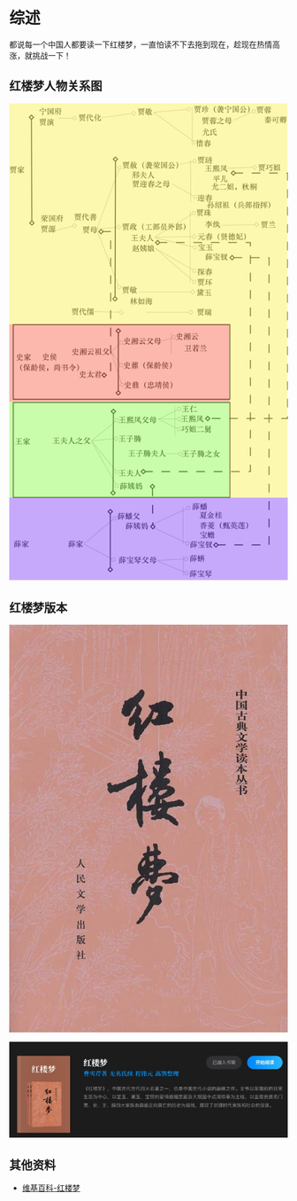 # 综述

都说每一个中国人都要读一下红楼梦，一直怕读不下去拖到现在，趁现在热情高涨，就挑战一下！

## 红楼梦人物关系图

![Alt text](img/Red_dream.png)

## 红楼梦版本

![Alt text](img/%E5%BE%AE%E4%BF%A1%E6%88%AA%E5%9B%BE_20240205222258.png)

![Alt text](img/%E5%BE%AE%E4%BF%A1%E6%88%AA%E5%9B%BE_20240205222427.png)

## 其他资料

* [维基百科-红楼梦](https://zh.wikipedia.org/wiki/%E7%BA%A2%E6%A5%BC%E6%A2%A6)
